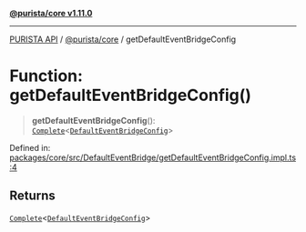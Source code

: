 [**@purista/core v1.11.0**](../README.md)

***

[PURISTA API](../../../packages.md) / [@purista/core](../README.md) / getDefaultEventBridgeConfig

# Function: getDefaultEventBridgeConfig()

> **getDefaultEventBridgeConfig**(): [`Complete`](../type-aliases/Complete.md)\<[`DefaultEventBridgeConfig`](../type-aliases/DefaultEventBridgeConfig.md)\>

Defined in: [packages/core/src/DefaultEventBridge/getDefaultEventBridgeConfig.impl.ts:4](https://github.com/puristajs/purista/blob/master/packages/core/src/DefaultEventBridge/getDefaultEventBridgeConfig.impl.ts#L4)

## Returns

[`Complete`](../type-aliases/Complete.md)\<[`DefaultEventBridgeConfig`](../type-aliases/DefaultEventBridgeConfig.md)\>
